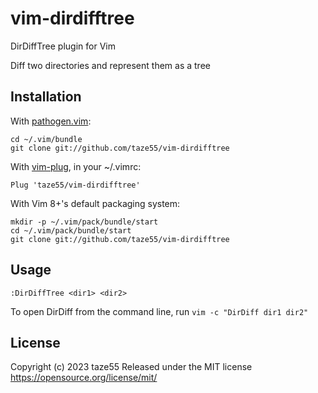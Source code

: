 # vim-dirdifftree

DirDiffTree plugin for Vim

Diff two directories and represent them as a tree

<!-- ![DirDiffTree screenshot](./image/screenshot.png) -->

## Installation

With [pathogen.vim](https://github.com/tpope/vim-pathogen):

    cd ~/.vim/bundle
    git clone git://github.com/taze55/vim-dirdifftree

With [vim-plug](https://github.com/junegunn/vim-plug), in your ~/.vimrc:

    Plug 'taze55/vim-dirdifftree'

With Vim 8+'s default packaging system:

    mkdir -p ~/.vim/pack/bundle/start
    cd ~/.vim/pack/bundle/start
    git clone git://github.com/taze55/vim-dirdifftree

## Usage

    :DirDiffTree <dir1> <dir2>

To open DirDiff from the command line, run `vim -c "DirDiff dir1 dir2"`

## License

Copyright (c) 2023 taze55
Released under the MIT license
https://opensource.org/license/mit/
